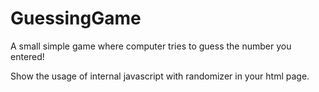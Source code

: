 # GuessingGame
A small simple game where computer tries to guess the number you entered!

Show the usage of internal javascript with randomizer in your html page.
